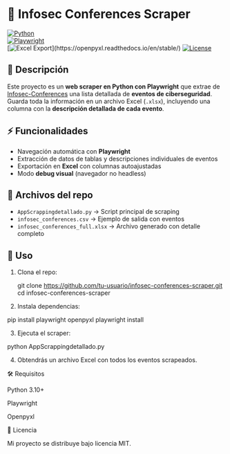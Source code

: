 # 🔎 Infosec Conferences Scraper

[![Python](https://img.shields.io/badge/Python-3.12-blue?logo=python)](https://www.python.org/)  
[![Playwright](https://img.shields.io/badge/Playwright-Automation-brightgreen?logo=microsoft)](https://playwright.dev/python/)  
[![Excel Export](https://img.shields.io/badge/Export-Excel%20(.xlsx)-orange?logo=microsoft-excel)](https://openpyxl.readthedocs.io/en/stable/)  
[![License](https://img.shields.io/badge/License-MIT-purple)](LICENSE)

## 📌 Descripción
Este proyecto es un **web scraper en Python con Playwright** que extrae de [Infosec-Conferences](https://infosec-conferences.com/) una lista detallada de **eventos de ciberseguridad**.  
Guarda toda la información en un archivo Excel (`.xlsx`), incluyendo una columna con la **descripción detallada de cada evento**.

## ⚡ Funcionalidades
- Navegación automática con **Playwright**  
- Extracción de datos de tablas y descripciones individuales de eventos  
- Exportación en **Excel** con columnas autoajustadas  
- Modo **debug visual** (navegador no headless)

## 📂 Archivos del repo
- `AppScrappingdetallado.py` → Script principal de scraping  
- `infosec_conferences.csv` → Ejemplo de salida con eventos  
- `infosec_conferences_full.xlsx` → Archivo generado con detalle completo  

## 🚀 Uso
1. Clona el repo:
   
   git clone https://github.com/tu-usuario/infosec-conferences-scraper.git
   cd infosec-conferences-scraper

2. Instala dependencias:

pip install playwright openpyxl
playwright install


3. Ejecuta el scraper:

python AppScrappingdetallado.py


4. Obtendrás un archivo Excel con todos los eventos scrapeados.



🛠️ Requisitos

Python 3.10+

Playwright

Openpyxl


📜 Licencia

Mi proyecto se distribuye bajo licencia MIT.
